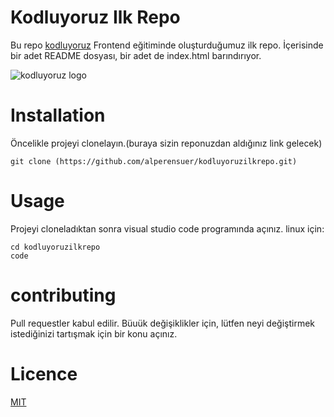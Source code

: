 # Kodluyoruz Ilk Repo
Bu repo [kodluyoruz](https://www.kodluyoruz.org) Frontend eğitiminde oluşturduğumuz ilk repo. İçerisinde bir adet README dosyası, bir adet de index.html barındırıyor.

![kodluyoruz logo](https://uploads-ssl.webflow.com/6097e0eca1e87557da031fef/609859a191abe5d64b17fed3_Patika%20logo-p-500.png)
# Installation
 Öncelikle projeyi clonelayın.(buraya sizin reponuzdan aldığınız link gelecek)
 
 ```
 git clone (https://github.com/alperensuer/kodluyoruzilkrepo.git)
 ```
 
 # Usage
 Projeyi cloneladıktan sonra visual studio code programında açınız.
 linux için:
  
 ```    
 cd kodluyoruzilkrepo
 code
```
# contributing
Pull requestler kabul edilir. Büuük değişiklikler için, lütfen neyi değiştirmek istediğinizi tartışmak için bir konu açınız.
# Licence
[MIT](https://choosealicense.com›mit)